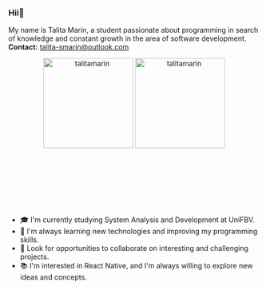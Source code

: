 ### Hii👋

My name is Talita Marin, a student passionate about programming in search of knowledge and constant growth in the area of ​​software development. 
<strong>Contact:</strong> talita-smarin@outlook.com

<div  align="center" style="margin-bottom:100px">
<img height="180em" src="https://github-readme-stats.vercel.app/api/top-langs/?username=talitamarin&layout=compact" alt="talitamarin" data-canonical-src="https://github-readme-stats.vercel.app/api/top-langs?username=talitamarin&amp;show_icons=true&amp;locale=en&amp;layout=compact&amp;theme=dark" style="max-width: 100%;">
<img height="180em" src="https://github-readme-stats.vercel.app/api?username=talitamarin&show_icons=true&theme=transparent" alt="talitamarin" style="max-width: 100%;">
</div>

<br>

- 🎓 I'm currently studying System Analysis and Development at UniFBV.
- 🌱 I'm always learning new technologies and improving my programming skills.
- 💼 Look for opportunities to collaborate on interesting and challenging projects.
- 📚 I'm interested in React Native, and I'm always willing to explore new ideas and concepts.



